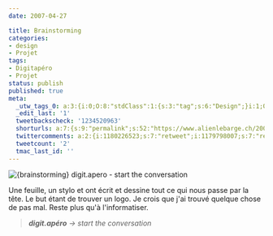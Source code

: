 ```yaml
---
date: 2007-04-27

title: Brainstorming
categories:
- design
- Projet
tags:
- Digitapéro
- Projet
status: publish
published: true
meta:
  _utw_tags_0: a:3:{i:0;O:8:"stdClass":1:{s:3:"tag";s:6:"Design";}i:1;O:8:"stdClass":1:{s:3:"tag";s:12:"digit.apéro";}i:2;O:8:"stdClass":1:{s:3:"tag";s:6:"Projet";}}
  _edit_last: '1'
  tweetbackscheck: '1234520963'
  shorturls: a:7:{s:9:"permalink";s:52:"https://www.alienlebarge.ch/2007/04/27/brainstorming/";s:7:"tinyurl";s:25:"https://tinyurl.com/c7zsns";s:4:"isgd";s:17:"https://is.gd/iu5o";s:5:"bitly";s:18:"https://bit.ly/6Wul";s:5:"snipr";s:22:"https://snipr.com/bckxn";s:5:"snurl";s:22:"https://snurl.com/bckxn";s:7:"snipurl";s:24:"https://snipurl.com/bckxn";}
  twittercomments: a:2:{i:1180226523;s:7:"retweet";i:1179798007;s:7:"retweet";}
  tweetcount: '2'
  tmac_last_id: ''
---
```

<img src="https://dlgjp9x71cipk.cloudfront.net/2007/04/brainstorming_macro.JPG" alt="{brainstorming} digit.apero - start the conversation" />

Une feuille, un stylo et ont écrit et dessine tout ce qui nous passe par la tête. Le but étant de trouver un logo. Je crois que j'ai trouvé quelque chose de pas mal. Reste plus qu'à l'informatiser.
<blockquote><em><strong>digit.apéro</strong> -&gt; start the conversation</em></blockquote>

